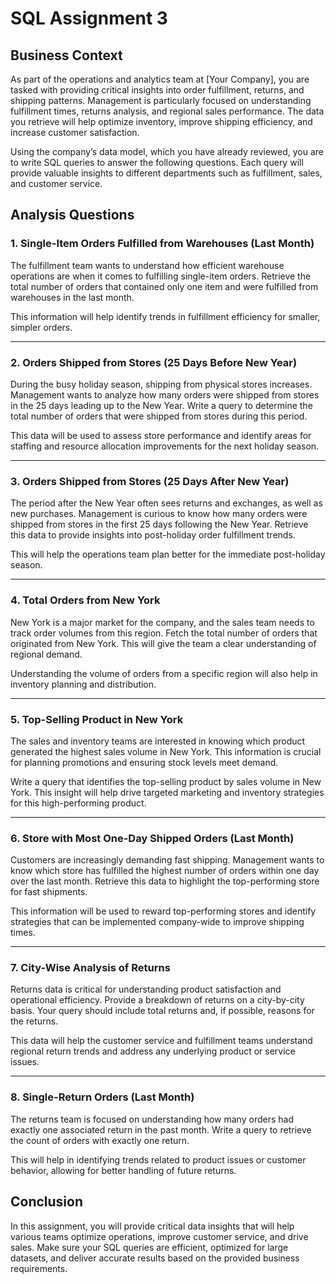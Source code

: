 # SQL Assignment 3

## Business Context

As part of the operations and analytics team at [Your Company], you are tasked with providing critical insights into order fulfillment, returns, and shipping patterns. Management is particularly focused on understanding fulfillment times, returns analysis, and regional sales performance. The data you retrieve will help optimize inventory, improve shipping efficiency, and increase customer satisfaction.

Using the company’s data model, which you have already reviewed, you are to write SQL queries to answer the following questions. Each query will provide valuable insights to different departments such as fulfillment, sales, and customer service.

## Analysis Questions

### 1. Single-Item Orders Fulfilled from Warehouses (Last Month)

The fulfillment team wants to understand how efficient warehouse operations are when it comes to fulfilling single-item orders. Retrieve the total number of orders that contained only one item and were fulfilled from warehouses in the last month.

This information will help identify trends in fulfillment efficiency for smaller, simpler orders.

---

### 2. Orders Shipped from Stores (25 Days Before New Year)

During the busy holiday season, shipping from physical stores increases. Management wants to analyze how many orders were shipped from stores in the 25 days leading up to the New Year. Write a query to determine the total number of orders that were shipped from stores during this period.

This data will be used to assess store performance and identify areas for staffing and resource allocation improvements for the next holiday season.

---

### 3. Orders Shipped from Stores (25 Days After New Year)

The period after the New Year often sees returns and exchanges, as well as new purchases. Management is curious to know how many orders were shipped from stores in the first 25 days following the New Year. Retrieve this data to provide insights into post-holiday order fulfillment trends.

This will help the operations team plan better for the immediate post-holiday season.

---

### 4. Total Orders from New York

New York is a major market for the company, and the sales team needs to track order volumes from this region. Fetch the total number of orders that originated from New York. This will give the team a clear understanding of regional demand.

Understanding the volume of orders from a specific region will also help in inventory planning and distribution.

---

### 5. Top-Selling Product in New York

The sales and inventory teams are interested in knowing which product generated the highest sales volume in New York. This information is crucial for planning promotions and ensuring stock levels meet demand.

Write a query that identifies the top-selling product by sales volume in New York. This insight will help drive targeted marketing and inventory strategies for this high-performing product.

---

### 6. Store with Most One-Day Shipped Orders (Last Month)

Customers are increasingly demanding fast shipping. Management wants to know which store has fulfilled the highest number of orders within one day over the last month. Retrieve this data to highlight the top-performing store for fast shipments.

This information will be used to reward top-performing stores and identify strategies that can be implemented company-wide to improve shipping times.

---

### 7. City-Wise Analysis of Returns

Returns data is critical for understanding product satisfaction and operational efficiency. Provide a breakdown of returns on a city-by-city basis. Your query should include total returns and, if possible, reasons for the returns.

This data will help the customer service and fulfillment teams understand regional return trends and address any underlying product or service issues.

---

### 8. Single-Return Orders (Last Month)

The returns team is focused on understanding how many orders had exactly one associated return in the past month. Write a query to retrieve the count of orders with exactly one return.

This will help in identifying trends related to product issues or customer behavior, allowing for better handling of future returns.


## Conclusion

In this assignment, you will provide critical data insights that will help various teams optimize operations, improve customer service, and drive sales. Make sure your SQL queries are efficient, optimized for large datasets, and deliver accurate results based on the provided business requirements.
